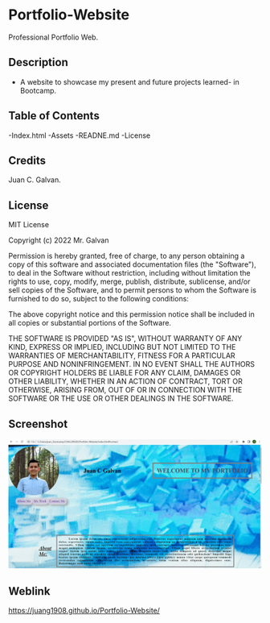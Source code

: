 # Portfolio-Website

Professional Portfolio Web.

## Description

- A website to showcase my present and future projects learned-
  in Bootcamp.

## Table of Contents

-Index.html
-Assets
-READNE.md
-License

## Credits

Juan C. Galvan.

## License

MIT License

Copyright (c) 2022 Mr. Galvan

Permission is hereby granted, free of charge, to any person obtaining a copy
of this software and associated documentation files (the "Software"), to deal
in the Software without restriction, including without limitation the rights
to use, copy, modify, merge, publish, distribute, sublicense, and/or sell
copies of the Software, and to permit persons to whom the Software is
furnished to do so, subject to the following conditions:

The above copyright notice and this permission notice shall be included in all
copies or substantial portions of the Software.

THE SOFTWARE IS PROVIDED "AS IS", WITHOUT WARRANTY OF ANY KIND, EXPRESS OR
IMPLIED, INCLUDING BUT NOT LIMITED TO THE WARRANTIES OF MERCHANTABILITY,
FITNESS FOR A PARTICULAR PURPOSE AND NONINFRINGEMENT. IN NO EVENT SHALL THE
AUTHORS OR COPYRIGHT HOLDERS BE LIABLE FOR ANY CLAIM, DAMAGES OR OTHER
LIABILITY, WHETHER IN AN ACTION OF CONTRACT, TORT OR OTHERWISE, ARISING FROM,
OUT OF OR IN CONNECTION WITH THE SOFTWARE OR THE USE OR OTHER DEALINGS IN THE
SOFTWARE.

## Screenshot

![](assets/Images/Portfolio-Screenshot%20.jpg)

## Weblink

https://juang1908.github.io/Portfolio-Website/
